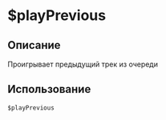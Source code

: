 # $playPrevious

## Описание
Проигрывает предыдущий трек из очереди

## Использование
```js
$playPrevious
```
